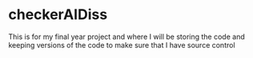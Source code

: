 # checkerAIDiss
This is for my final year project and where I will be storing the code and keeping versions of the code to make sure that I have source control 
